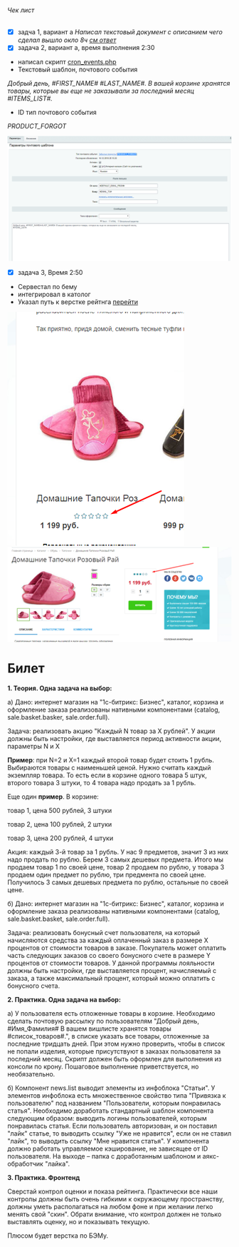 
###### Чек лист
- [x] задча 1, вариант а
*Написал текстовый документ с описанием чего сделал вышло окло 8ч [см ответ](media/solution-task-one.docx)* 
- [x] задача 2, вариант а, время выполнения 2:30
- написал скрипт [cron_events.php](local/php_interface/cron_events.php)
- Текстовый шаблон, почтового события 

*Добрый день, #FIRST_NAME# #LAST_NAME#. В вашей корзине хранятся товары, которые вы еще не заказывали за последний месяц #ITEMS_LIST#.*

- ID тип почтового события 

*PRODUCT_FORGOT*

![alt -](media/screenshots/Screenshot_21.png)


- [x] задача 3, Время 2:50
- Сервестал по бему
- интегрировал в католог 
- Указал путь к верстке рейтнга [перейти](local/templates/eshop_bootstrap_green/components/bitrix/iblock.vote)

![alt -](media/screenshots/Screenshot_19.png) 
![alt -](media/screenshots/Screenshot_20.png)

# Билет 

**1. Теория. Одна задача на выбор:**

а) Дано: интернет магазин на "1с-битрикс: Бизнес", каталог, корзина и оформление заказа реализованы нативными компонентами (catalog, sale.basket.basker, sale.order.full).

Задача: реализовать акцию "Каждый N товар за X рублей". У акции должны быть настройки, где выставляется период активности акции, параметры N и X

**Пример**: при N=2 и X=1 каждый второй товар будет стоить 1 рубль. Выбираются товары с наименьшей ценой. Нужно считать каждый экземпляр товара. То есть если в корзине одного товара 5 штук, второго товара 3 штуки, то 4 товара надо продать за 1 рубль.

Еще один **пример**. В корзине:

товар 1, цена 500 рублей, 3 штуки

товар 2, цена 100 рублей, 2 штуки

товар 3, цена 200 рублей, 4 штуки

Акция: каждый 3-й товар за 1 рубль. У нас 9 предметов, значит 3 из них надо продать по рублю. Берем 3 самых дешевых предмета. Итого мы продаем товар 1 по своей цене, товар 2 продаем по рублю, у товара 3 продаем один предмет по рублю, три предмента по своей цене. Получилось 3 самых дешевых предмета по рублю, остальные по своей цене.

б) Дано: интернет магазин на "1с-битрикс: Бизнес", каталог, корзина и оформление заказа реализованы нативными компонентами (catalog, sale.basket.basket, sale.order.full).

Задача: реализовать бонусный счет пользователя, на который начисляются средства за каждый оплаченный заказ в размере X процентов от стоимости товаров в заказе. Покупатель может оплатить часть следующих заказов со своего бонусного счете в размере Y процентов от стоимости товаров. У данной программы лояльности должны быть настройки, где выставляется процент, начисляемый с заказа, а также максимальный процент, который можно оплатить с бонусного счета.

**2. Практика. Одна задача на выбор:**

а) У пользователя есть отложенные товары в корзине. Необходимо сделать почтовую рассылку по пользователям "Добрый день, #Имя_Фамилия# В вашем вишлисте хранятся товары #список_товаров#.", в списке указать все товары, отложенные за последние тридцать дней. При этом нужно проверить, чтобы в список не попали изделия, которые присутствуют в заказах пользователя за последний месяц. Скрипт должен быть оформлен для выполнения из консоли по крону. Пошаговое выполнение приветствуется, но необязательно.

б) Компонент news.list выводит элементы из инфоблока "Статьи". У элементов инфоблока есть множественное свойство типа "Привязка к пользователю" под названием "Пользователи, которым понравилась статья". Необходимо доработать стандартный шаблон компонента следующим образом: выводить логины пользователей, которым понравилась статья. Если пользователь авторизован, и он поставил "лайк" статье, то выводить ссылку "Уже не нравится", если он не ставил "лайк", то выводить ссылку "Мне нравится статья". У компонента должно работать управляемое кэширование, не зависящее от ID пользователя. На выходе – папка с доработанным шаблоном и аякс-обработчик "лайка".

**3. Практика. Фронтенд**

Сверстай контрол оценки и показа рейтинга. Практически все наши контролы должны быть очень гибкими к окружающему пространству, должны уметь располагаться на любом фоне и при желании легко менять свой "скин". Обрати внимание, что контрол должен не только выставлять оценку, но и показывать текущую.

Плюсом будет верстка по БЭМу.
